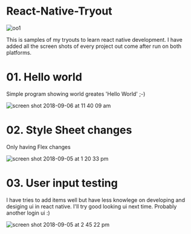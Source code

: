 # React-Native-Tryout

![oo1](https://user-images.githubusercontent.com/13764097/45138162-1abdf680-b1c9-11e8-8d92-717e88f2b849.png)


This is samples of my tryouts to learn react native development. I have added all the screen shots of every project out come after run on both platforms.

# 01. Hello world
Simple program showing world greates 'Hello World' ;-)

![screen shot 2018-09-06 at 11 40 09 am](https://user-images.githubusercontent.com/13764097/45138349-ad5e9580-b1c9-11e8-811d-635be0df4041.png)

# 02. Style Sheet changes
Only having Flex changes

![screen shot 2018-09-05 at 1 20 33 pm](https://user-images.githubusercontent.com/13764097/45138390-d8e18000-b1c9-11e8-8a2d-2d347d2b6390.png)

# 03. User input testing
I have tries to add items well but have less knowlege on developing and desiging ui in react native. I'll try good looking ui next time. Probably another login ui :)

![screen shot 2018-09-05 at 2 45 22 pm](https://user-images.githubusercontent.com/13764097/45138399-e0088e00-b1c9-11e8-910e-8b2f7c85891c.png)
